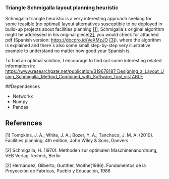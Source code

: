 ### Triangle Schmigalla layout planning heuristic

Schmigalla triangle heuristic is a very interesting approach  seeking for some feasible (no optimal) layout alternatives susceptible to be deployed in build-up projects about facilities planning [[1]](#1), Schmigalla´s original algorithm might be addressed in his original piece[[2]](#1), you would check for attached pdf (Spanish version: https://docdro.id/VeXMzJO [[3]](#3)), where the algorithm is explained and there´s also some small step-by-step very illustrative example  to understand no matter how good your Spanish is.

To find an optimal solution, I encourage to find out some interesting related information in: https://www.researchgate.net/publication/319678187_Designing_a_Layout_Using_Schmigalla_Method_Combined_with_Software_Tool_visTABLE

##Dependences

- Networkx
- Numpy
- Pandas


## References
<a id="1">[1]</a> Tompkins, J. A.; White, J. A.; Bozer, Y. A.; Tanchoco, J. M. A. (2010). Facilities planning, 4th edition, John Wiley & Sons, Danvers

<a id="1">[2]</a> Schmigalla,  H. (1970).  Methoden zur  optimalen  Maschinenanordnung, VEB  Verlag  Technik, Berlin

<a id="1">[2]</a> Hernández, Gilberto; Gunther, Woithe(1986). Fundamentos de la Proyección de Fabricas, Pueblo y Educación, 1986
